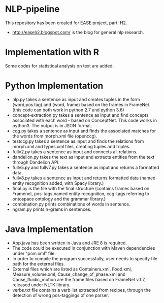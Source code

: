# NLP-pipeline
This repository has been created for EASE project, part: H2. 
+ http://easeh2.blogspot.com/ is the blog for general nlp research.

# Implementation with R
Some codes for statistical analysis on text are added.

# Python Implementation
+ nlp.py takes a sentence as input and creates tuples in the form (word,pos tag) and (word, frame)  based on the frames in FrameNet. (this code can both work in python 2.7 and python 3.6)
+ concept-extraction.py takes a sentence as input and find concepts associated with each word - based on ConceptNet. This code works in python3. The output is in JSON format.
+ ccg.py takes a sentence as input and finds the associated matches for the words from morph.xml file (openccg).
+ testccg.py takes a sentence as input and finds the relations from morph.xml and types.xml files, creating tuples and triples.
+ fullv2.py takes a sentence as input and connects all relations.
+ dandelion.py takes the text as input and extracts entities from the text through Dandelion API.
+ fullv5.py and fullv7.py takes a sentence as input and returns a formatted data.
+ fullv8.py takes a sentence as input and returns formatted data (named entity recognition added, with Spacy library.)
+ final.py is the file with the final structure (contains frames based on Framenet, pos-tags,named entity recognition, ccg-tags referring to ontospace ontology and the grammar library.)
+ combination.py prints combinations of words in sentence.
+ ngram.py prints n-grams in sentences.

# Java Implementation
+ App.java has been written in Java and JRE 8 is required.
+ The code could be executed in conjunction with Maven dependencies under "pom.xml" file.
+ In order to compile the program successfully, user needs to specify file path for the external files. 
+ External files which are listed as Containers.xml, Food.xml, Measure_volume.xml, Cause_change_of_phase.xml and Cause_fluidic_motion are the frame files based on FrameNet v.1.7, released under NLTK library.
+ verbs.txt file contains a verb list extracted from recipes, through the detection of wrong pos-taggings of one parser.



